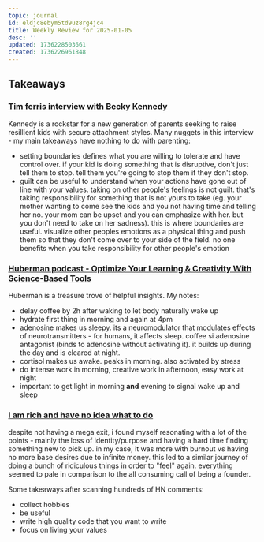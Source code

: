 ```yaml
---
topic: journal
id: eldjc8ebym5td9uz8rg4jc4
title: Weekly Review for 2025-01-05
desc: ''
updated: 1736228503661
created: 1736226961848
---
```


## Takeaways

### [Tim ferris interview with Becky Kennedy](https://overcast.fm/+AAKebv5QngU)

Kennedy is a rockstar for a new generation of parents seeking to raise resillient kids with secure attachment styles. Many nuggets in this interview - my main takeaways have nothing to do with parenting:
- setting boundaries defines what you are willing to tolerate and have control over. if your kid is doing something that is disruptive, don't just tell them to stop. tell them you're going to stop them if they don't stop. 
- guilt can be useful to understand when your actions have gone out of line with your values. taking on other people's feelings is not guilt. that's taking responsibility for something that is not yours to take (eg. your mother wanting to come see the kids and you not having time and telling her no. your mom can be upset and  you can emphasize with her. but you don't need to take on her sadness). this is where boundaries are useful. visualize other peoples emotions as a physical thing and push them so that they don't come over to your side of the field. no one benefits when you take responsibility for other people's emotion

### [Huberman podcast - Optimize Your Learning & Creativity With Science-Based Tools](https://overcast.fm/+AA2-B8W8Y04)

Huberman is a treasure trove of helpful insights. My notes:
- delay coffee by 2h after waking to let body naturally wake up
- hydrate first thing in morning and again at 4pm
- adenosine makes us sleepy. its a neuromodulator that modulates effects of neurotransmitters - for humans, it affects sleep. coffee si adenosine antagonist (binds to adenosine without activating it). it builds up during the day and is cleared at night.
- cortisol makes us awake. peaks in morning. also activated by stress
- do intense work in morning, creative work in afternoon, easy work at night
- important to get light in morning **and** evening to signal wake up and sleep

### [I am rich and have no idea what to do](https://news.ycombinator.com/item?id=42579873)

despite not having a mega exit, i found myself resonating with a lot of the points - mainly the loss of identity/purpose and having a hard time finding something new to pick up. in my case, it was more with burnout vs having no more base desires due to infinite money. this led to a similar journey of doing a bunch of ridiculous things in order to "feel" again. everything seemed to pale in comparison to the all consuming call of being a founder. 

Some takeaways after scanning hundreds of HN comments:
- collect hobbies
- be useful
- write high quality code that you want to write
- focus on living your values
